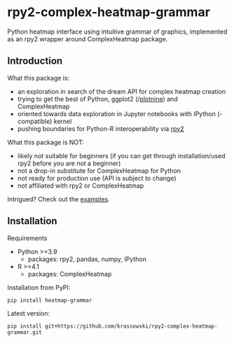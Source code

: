 # rpy2-complex-heatmap-grammar
Python heatmap interface using intuitive grammar of graphics, implemented as an rpy2 wrapper around ComplexHeatmap package.

## Introduction

What this package is:
- an exploration in search of the dream API for complex heatmap creation
- trying to get the best of Python, ggplot2 (/[plotnine](https://github.com/has2k1/plotnine)) and ComplexHeatmap
- oriented towards data exploration in Jupyter notebooks with IPython (-compatible) kernel
- pushing boundaries for Python-R interoperability via [rpy2](https://rpy2.github.io/)

What this package is NOT:
- likely not suitable for beginners (if you can get through installation/used rpy2 before you are not a beginner)
- not a drop-in substitute for ComplexHeatmap for Python
- not ready for production use (API is subject to change)
- not affiliated with rpy2 or ComplexHeatmap

Intrigued? Check out the [examples](https://github.com/krassowski/rpy2-complex-heatmap-grammar/blob/main/Examples.ipynb).

## Installation

Requirements

- Python >=3.9
  - packages: rpy2, pandas, numpy, IPython
- R >=4.1
  - packages: ComplexHeatmap


Installation from PyPI:

```
pip install heatmap-grammar
```

Latest version:

```
pip install git+https://github.com/krassowski/rpy2-complex-heatmap-grammar.git
```